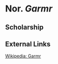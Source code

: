 # Nor. _Garmr_
## Scholarship

## External Links
[Wikipedia: Garmr](https://en.wikipedia.org/wiki/Garmr)